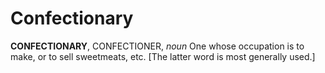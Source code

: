 # Confectionary

**CONFECTIONARY**, CONFECTIONER, _noun_ One whose occupation is to make, or to sell sweetmeats, etc. \[The latter word is most generally used.\]